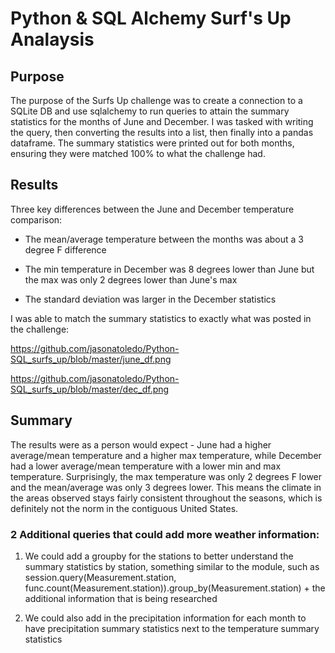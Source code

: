 # Python & SQL Alchemy Surf's Up Analaysis

## Purpose

The purpose of the Surfs Up challenge was to create a connection to a SQLite DB and use sqlalchemy to run queries to attain the summary statistics for the months of June and December. I was tasked with writing the query, then converting the results into a list, then finally into a pandas dataframe. The summary statistics were printed out for both months, ensuring they were matched 100% to what the challenge had.

## Results

Three key differences between the June and December temperature comparison:

- The mean/average temperature between the months was about a 3 degree F difference

- The min temperature in December was 8 degrees lower than June but the max was only 2 degrees lower than June's max

- The standard deviation was larger in the December statistics

I was able to match the summary statistics to exactly what was posted in the challenge:

https://github.com/jasonatoledo/Python-SQL_surfs_up/blob/master/june_df.png

https://github.com/jasonatoledo/Python-SQL_surfs_up/blob/master/dec_df.png


## Summary

The results were as a person would expect - June had a higher average/mean temperature and a higher max temperature, while December had a lower average/mean temperature with a lower min and max temperature. Surprisingly, the max temperature was only 2 degrees F lower and the mean/average was only 3 degrees lower. This means the climate in the areas observed stays fairly consistent throughout the seasons, which is definitely not the norm in the contiguous United States.

### 2 Additional queries that could add more weather information:

1) We could add a groupby for the stations to better understand the summary statistics by station, something similar to the module, such as session.query(Measurement.station, func.count(Measurement.station)).group_by(Measurement.station) + the additional information that is being researched

2) We could also add in the precipitation information for each month to have precipitation summary statistics next to the temperature summary statistics
